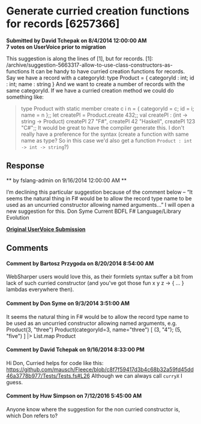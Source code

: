 # Generate curried creation functions for records [6257366] #

**Submitted by David Tchepak on 8/4/2014 12:00:00 AM**  
**7 votes on UserVoice prior to migration**  

This suggestion is along the lines of [1], but for records.
[1]: /archive/suggestion-5663317-allow-to-use-class-constructors-as-functions
It can be handy to have curried creation functions for records.
Say we have a record with a categoryId:
type Product = { categoryId : int; id : int; name : string }
And we want to create a number of records with the same categoryId. If we have a curried creation method we could do something like:
> type Product with static member create c i n = { categoryId = c; id = i; name = n };;
> let createPl = Product.create 432;;
val createPl : (int -> string -> Product)
> createPl 27 "F#", createPl 42 "Haskell", createPl 123 "C#";;
It would be great to have the compiler generate this. I don't really have a preference for the syntax (create a function with same name as type? So in this case we'd also get a function `Product : int -> int -> string`?)



## Response ##
** by fslang-admin on 9/16/2014 12:00:00 AM **

I’m declining this particular suggestion because of the comment below – “It seems the natural thing in F# would be to allow the record type name to be used as an uncurried constructor allowing named arguments…”
I will open a new suggestion for this.
Don Syme
Current BDFL F# Language/Library Evolution


**[Original UserVoice Submission](https://fslang.uservoice.com/forums/245727-f-language/suggestions/6257366)**


## Comments ##


#### Comment by Bartosz Przygoda on 8/20/2014 8:54:00 AM ####
WebSharper users would love this, as their formlets syntax suffer a bit from lack of such curried constructor (and you've got those fun x y z -> { ... } lambdas everywhere then).


#### Comment by Don Syme on 9/3/2014 3:51:00 AM ####
It seems the natural thing in F# would be to allow the record type name to be used as an uncurried constructor allowing named arguments, e.g.
Product(3, "three")
Product(categoryId=3, name="three")
[ (3, "4"); (5, "five") ] |> List.map Product


#### Comment by David Tchepak on 9/16/2014 8:33:00 PM ####
Hi Don,
Curried helps for code like this:
https://github.com/mausch/Fleece/blob/c8f7f59417d3b4c68b32a59fd45dd46a3778b977/Tests/Tests.fs#L26
Although we can always call `curryX` I guess.


#### Comment by Huw Simpson on 7/12/2016 5:45:00 AM ####
Anyone know where the suggestion for the non curried constructor is, which Don refers to?

